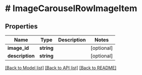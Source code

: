 # # ImageCarouselRowImageItem

## Properties

Name | Type | Description | Notes
------------ | ------------- | ------------- | -------------
**image_id** | **string** |  | [optional]
**description** | **string** |  | [optional]

[[Back to Model list]](../../README.md#models) [[Back to API list]](../../README.md#endpoints) [[Back to README]](../../README.md)
